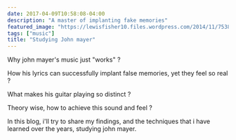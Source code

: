 ```yaml
---
date: 2017-04-09T10:58:08-04:00
description: "A master of implanting fake memories"
featured_image: "https://lewisfisher10.files.wordpress.com/2014/11/7538a-3818ef13f034.png"
tags: ["music"]
title: "Studying John mayer"
---
```


Why john mayer's music just "works" ?

How his lyrics can successfully implant false memories, yet they feel so real ?

What makes his guitar playing so distinct ?

Theory wise, how to achieve this sound and feel ?

In this blog, i'll try to share my findings, and the techniques that i have learned
over the years, studying john mayer.